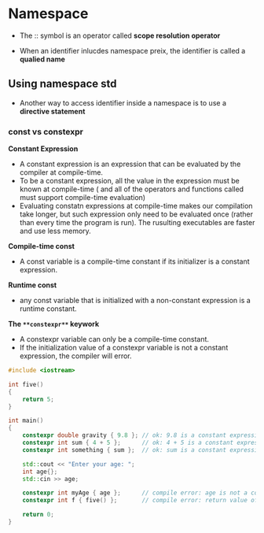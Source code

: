 # Namespace

* The :: symbol is an operator called **scope resolution operator**

* When an identifier inlucdes namespace preix, the identifier is called a **qualied name**

## Using namespace std
* Another way to access identifier inside a namespace is to use a **directive statement**

### const vs constexpr

**Constant Expression**

- A constant expression is an expression that can be evaluated by the
compiler at compile-time.
- To be a constant expression, all the value in the expression must be
known at compile-time ( and all of the operators and functions called must support compile-time evaluation)
- Evaluating constatn expressions at compile-time makes our compilation take longer, but such expression only need to be evaluated once (rather than every time the program is run). The rusulting executables are faster and use less memory.

**Compile-time const**
- A const variable is a compile-time constant if its initializer is a constant expression.

**Runtime const**
- any const variable that is initialized with a non-constant expression is a runtime constant.

**The `**constexpr**` keywork**
- A constexpr variable can only be a compile-time constant. 
- If the initialization value of a constexpr variable is not a constant expression, the compiler will error.

```cpp
#include <iostream>

int five()
{
    return 5;
}

int main()
{
    constexpr double gravity { 9.8 }; // ok: 9.8 is a constant expression
    constexpr int sum { 4 + 5 };      // ok: 4 + 5 is a constant expression
    constexpr int something { sum };  // ok: sum is a constant expression

    std::cout << "Enter your age: ";
    int age{};
    std::cin >> age;

    constexpr int myAge { age };      // compile error: age is not a constant expression
    constexpr int f { five() };       // compile error: return value of five() is not a constant expression

    return 0;
}
```